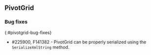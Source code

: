 ## PivotGrid

### Bug fixes
{:#pivotgrid-bug-fixes}

* \#225900, F141382 - PivotGrid can be properly serialized using the `SerializeXmlString` method.